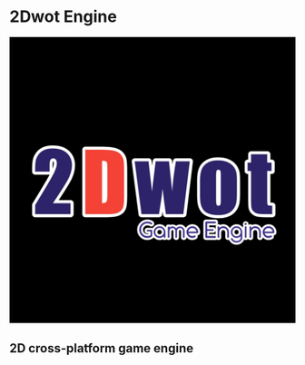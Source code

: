 # 2Dwot Engine

<p align="center">
  <img src="./logo-2dwot.jpg" />
</p>

## 2D cross-platform game engine

